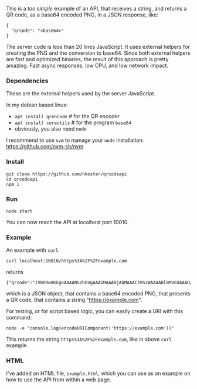 
This is a _too simple_ example of an API, that receives a string, and returns a QR code, as a base64 encoded PNG, in a JSON response, like:

```
{
  "qrcode": "<base64>"
}
 ```

The server code is less than 20 lines JavaScript. It uses external helpers for creating the PNG and the conversion to base64.
Since both external helpers are fast and optimized binaries, the result of this approach is pretty amazing.
Fast async responses, low CPU, and low network impact.

### Dependencies

These are the external helpers used by the server JavaScript.

In my debian based linux:

- ```apt install qrencode``` # for the QR encoder
- ```apt install coreutils``` # for the program ```base64```
- obviously, you also need ```node```

I recommend to use ```nvm``` to manage your ```node``` installation:
https://github.com/nvm-sh/nvm

### Install

```
git clone https://github.com/nkoster/qrcodeapi
cd qrcodeapi
npm i
```

### Run

```
node start
```

You can now reach the API at localhost port 10010.

### Example

An example with ```curl```.

```
curl localhost:10010/https%3A%2F%2Fexample.com
````

returns

```
{"qrcode":"iVBORw0KGgoAAAANSUhEUgAAAGMAAABjAQMAAAC19SzWAAAABlBMVEUAAAD///+l2Z/dAAAAAnRSTlP//8i138cAAAAJcEhZcwAACxIAAAsSAdLdfvwAAADpSURBVDiNzdS7DcMgEADQiyjcxQucxBp0XiksYOIJshIdayB5AV9HYflysfJrzNElyAWvOOl+Bvj7wB9rAfAFQ4STJuJ17JiSXDRFDAm8fC1iQ20aXfYt4jUk9J/MDvWoT/RV7ZHkUJynTwcPtTgcYX51oiZiex0AHPSqSg5xvjpDmrbObmA2yCdNS5fBmSk+M6tI8mWWIHvTtLgcipnSs4MVUbS3wpKLV5WwT+sFsNe0z0FWQJfMNhSJtqRp32t8V1tTxItMDCw1yEvWHU8NGgc8D6+eVcQStPYFVe17Lf/KTJp++y616g4DYbIJbESHagAAAABJRU5ErkJggg=="}
```

which is a JSON object, that contains a base64 encoded PNG, that presents a QR code,
that contains a string "https://example.com".

For testing, or for script based logic, you can easily create a URI with this command:

```
node -e "console.log(encodeURIComponent('https://example.com'))"
```

This returns the string ```https%3A%2F%2Fexample.com```, like in above ```curl``` example.

### HTML

I've added an HTML file, ```example.html```, which you can use as an example on how to use the API from within a web page.
